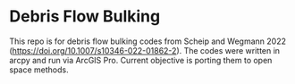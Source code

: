 # Debris Flow Bulking
This repo is for debris flow bulking codes from Scheip and Wegmann 2022 (https://doi.org/10.1007/s10346-022-01862-2). The codes were written in arcpy and run via ArcGIS Pro. Current objective is porting them to open space methods. 

